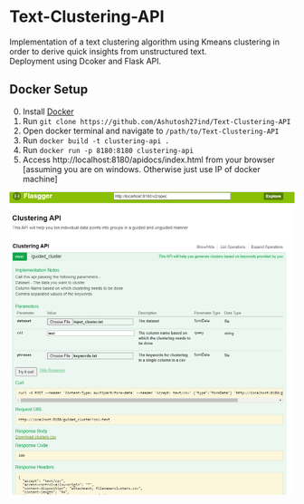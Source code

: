 # Text-Clustering-API
Implementation of a text clustering algorithm using Kmeans clustering in order to derive quick insights from unstructured text.  
Deployment using Dcoker and Flask API.

## Docker Setup
0. Install [Docker](https://docs.docker.com/engine/installation/)
1. Run `git clone https://github.com/Ashutosh27ind/Text-Clustering-API`
2. Open docker terminal and navigate to `/path/to/Text-Clustering-API`
3. Run `docker build -t clustering-api .`
4. Run `docker run -p 8180:8180 clustering-api`
5. Access http://localhost:8180/apidocs/index.html from your browser [assuming you are on windows. Otherwise just use IP of docker machine]  

  
![alt text](https://github.com/Ashutosh27ind/Text-Clustering-API/blob/main/Capture.PNG?raw=true)


